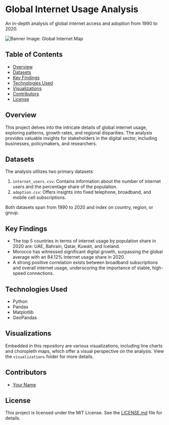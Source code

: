 
# Global Internet Usage Analysis

An in-depth analysis of global internet access and adoption from 1990 to 2020.

![Banner Image: Global Internet Map](path_to_your_image.jpg) <!-- Replace with the link to any banner image you want to use -->

## Table of Contents

- [Overview](#overview)
- [Datasets](#datasets)
- [Key Findings](#key-findings)
- [Technologies Used](#technologies-used)
- [Visualizations](#visualizations)
- [Contributors](#contributors)
- [License](#license)

## Overview

This project delves into the intricate details of global internet usage, exploring patterns, growth rates, and regional disparities. The analysis provides valuable insights for stakeholders in the digital sector, including businesses, policymakers, and researchers.

## Datasets

The analysis utilizes two primary datasets:

1. `internet_users.csv`: Contains information about the number of internet users and the percentage share of the population.
2. `adoption.csv`: Offers insights into fixed telephone, broadband, and mobile cell subscriptions.

Both datasets span from 1990 to 2020 and index on country, region, or group.

## Key Findings

- The top 5 countries in terms of internet usage by population share in 2020 are: UAE, Bahrain, Qatar, Kuwait, and Iceland.
- Morocco has witnessed significant digital growth, surpassing the global average with an 84.12% internet usage share in 2020.
- A strong positive correlation exists between broadband subscriptions and overall internet usage, underscoring the importance of stable, high-speed connections.

## Technologies Used

- Python
- Pandas
- Matplotlib
- GeoPandas

## Visualizations

Embedded in this repository are various visualizations, including line charts and choropleth maps, which offer a visual perspective on the analysis. View the `visualizations` folder for more details.

## Contributors

- [Your Name](your_github_profile_link) <!-- Replace with your name and GitHub profile link -->

## License

This project is licensed under the MIT License. See the [LICENSE.md](LICENSE.md) file for details.
